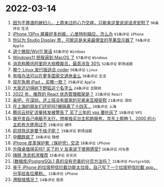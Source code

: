 # 2022-03-14

1. [因为不靠谱的媳妇儿，上周末过的心力交瘁，只能来这里说说话求安慰了](https://www.v2ex.com/t/840273) `96条评论` `生活`
1. [iPhone 13Pro 屏幕好多划痕，心里特别膈应，怎么办](https://www.v2ex.com/t/840121) `91条评论` `iPhone`
1. [你以为 Studio Display 贵，可能这是未来最便宜的苹果显示器了](https://www.v2ex.com/t/840131) `74条评论` `Apple`
1. [讲个微软/Win11 笑话](https://www.v2ex.com/t/840161) `65条评论` `Windows`
1. [Windows11 把我逼到 MacOS 了](https://www.v2ex.com/t/840183) `57条评论` `Windows`
1. [消息称腾讯阿里将大规模裁员，最高涉及 30%](https://www.v2ex.com/t/840177) `52条评论` `职场话题`
1. [哪个 Linux 发行版适合 coder](https://www.v2ex.com/t/840219) `50条评论` `Linux`
1. [有啥办法可以在更多国家交退休金么](https://www.v2ex.com/t/840220) `36条评论` `生活`
1. [现在急用 iPad ，买哪一款？](https://www.v2ex.com/t/840139) `25条评论` `Apple`
1. [大家还记得树下野狐这个名字么](https://www.v2ex.com/t/840215) `24条评论` `互联网`
1. [2022 年，推荐的 React 状态管理框架是？](https://www.v2ex.com/t/840200) `23条评论` `React`
1. [来吧，在深圳，还上班没有居家的兄弟来互相安慰](https://www.v2ex.com/t/840127) `21条评论` `深圳`
1. [在上海的朋友们还好吗?被隔离了十四天...](https://www.v2ex.com/t/840159) `20条评论` `上海`
1. [腾讯云挖矿流量转发被警告了 买了三年的 vps 要吃灰了](https://www.v2ex.com/t/840221) `19条评论` `VPS`
1. [做开发自己电脑不太行，想单独买台主机跑服务，京东上那种 1、2000 的小主机有大佬用过不](https://www.v2ex.com/t/840189) `19条评论` `硬件`
1. [前领导这是要干啥子呢？](https://www.v2ex.com/t/840168) `19条评论` `职场话题`
1. [中概跌疯了](https://www.v2ex.com/t/840276) `18条评论` `随想`
1. [iPhone 皮革保护套（保护壳）交流](https://www.v2ex.com/t/840217) `18条评论` `iPhone`
1. [升降桌值得买吗? 买了的 V 友来说下使用感受?](https://www.v2ex.com/t/840196) `16条评论` `问与答`
1. [嗨呀 洗衣机求推荐](https://www.v2ex.com/t/840218) `15条评论` `买买买`
1. [[数据库/PostgreSQL] 真的没有完美的分页方法吗？](https://www.v2ex.com/t/840205) `15条评论` `PostgreSQL`
1. [鉴于 iPhone 的垃圾短信拦截功能太垃圾，自己写了一个垃圾短信拦截 app，分享给各位果粉。](https://www.v2ex.com/t/840128) `15条评论` `iPhone`
1. [港股啥情况？](https://www.v2ex.com/t/840254) `14条评论` `投资`
